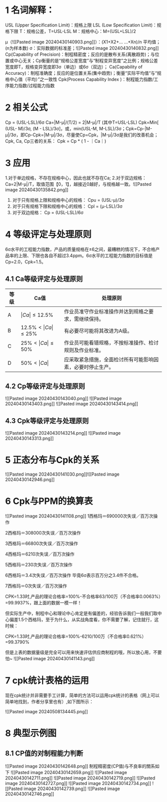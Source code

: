 # 1 名词解释：
USL (Upper Specification Limit)：规格上限
LSL (Low Specification Limit)：规格下限
T：规格公差，T=USL-LSL
M：规格中心：M=(USL+LSL)/2

μ（![[Pasted image 20240430140903.png]]）：(X1+X2+… …+Xn)/n 平均值；(n为样本数)
σ：实际数据的标准差；![[Pasted image 20240430140832.png]]
Cp(Capability of Precision)：制程精密度；反应的是散布关系(离散趋势)；与位置或中心无关；Cp衡量的是“规格公差宽度”与“制程变异宽度”之比例；规格公差宽度即T，规格变异宽度即3σ（单边）或6σ（双边）；
Ca(Capability of Accuracy)：制程准确度；反应的是位置关系(集中趋势)；衡量“实际平均值“与“规格中心值（平均）”之一致性
Cpk(Process Capability Index )：制程能力指数/工序能力指数/过程能力指数
# 2 相关公式
Cp = (USL-LSL)/6σ
Ca=|M-μ|/(T/2) = 2|M-μ|/T (其中T=USL-LSL)
Cpk=Min[ (USL- M)/3σ, (M - LSL)/3σ]，或，min(USL-M, M-LSL)/3σ；Cpk=Cp-|M-μ|/3σ，即Cp-Cpk=|M-μ|/3σ，尽量使Cp=Cpk，|M-μ|/3σ是我们的改善机会；Cpk, Ca, Cp三者的关系： Cpk = Cp * ( 1 - ｜Ca｜)

# 3 应用
1.对于单边规格，不存在规格中心，因此也就不存在Ca;
2.对于双边规格：Ca=2|M-μ|/T，取值范围【0，1】，越接近0越好，与规格越一致。![[Pasted image 20240430135842.png]]
1. 对于只有规格上限和规格中心的规格：
		Cpu = (USL-μ)/3σ
2. 对于只有规格下限和规格中心的规格：
		Cpl = (μ-LSL)/3σ
3. 对于双边规格：
		Cp = (USL-LSL)/6σ
# 4 等级评定与处理原则
6σ水平的工程能力指数，产品的质量规格在±6之间，最糟糕的情况下，不合格产品率的上限、下限也各自不超过3.4ppm。6σ水平的工程能力指数的目标值是Cp=2.0，Cpk=1.5。
## 4.1 Ca等级评定与处理原则
| 等级  | Ca值                  | 处理原则                          |
| --- | -------------------- | ----------------------------- |
| A   | $\|Ca\|≤12.5\%$      | 作业员准守作业标准操作并达到规格之要求，需继续保持。    |
| B   | $12.5\%<\|Ca\|≤25\%$ | 有必要尽可能将其改进为A级。                |
| C   | $25\%<\|Ca\|≤50\%$   | 作业员可能看错规格，不按标准操作、检讨规则及作业标准。   |
| D   | $50\%<\|Ca\|$        | 应采取紧急措施，全面检讨所有可能影响因素，必要时停止生产。 |

## 4.2 Cp等级评定与处理原则
![[Pasted image 20240430143040.png]]
![[Pasted image 20240430143403.png]]
![[Pasted image 20240430143414.png]]
## 4.3 Cpk等级评定与处理原则
![[Pasted image 20240430143214.png]]
![[Pasted image 20240430143313.png]]
# 5 正态分布与Cpk的关系
![[Pasted image 20240430141030.png]]![[Pasted image 20240430142946.png]]
# 6 Cpk与PPM的换算表
![[Pasted image 20240430141108.png]]
1西格玛＝690000次失误／百万次操作

2西格玛＝308000次失误／百万次操作

3西格玛＝66800次失误／百万次操作

4西格玛＝6210次失误／百万次操作

5西格玛＝230次失误／百万次操作

6西格玛＝3.4次失误／百万次操作
毕竟6σ表示百万分之3.4件不合格。

7西格玛＝0次失误／百万次操作

CPK=1.33时,产品的理论合格率=100%-不合格率63/100万（不合格率0.0063%）=99.9937%，跟上面的数据一模一样！

但实际生产中，制程中心和理论中心肯定是有偏差的，经验告诉我们一般我们取中心偏差1.5个西格玛，至于为什么，从实战角度看，你不需要了解，记住就行，这时候：

CPK=1.33时,产品的理论合格率=100%-6210/100万（不合格率0.621%）=99.3790%

但是上表的数据量级是完全可以用来快速评估供应商制程的哦，所以放心用，不要怕~
![[Pasted image 20240430141143.png]]
# 7 cpk统计表格的运用

现在cpk统计并非需要手工计算，简单的方法可以运用cpk统计的表格（网上可以简单地找到，作者分享里也有）,如下图所示：

![[Pasted image 20240508134445.png]]
# 8 典型示例图
## 8.1 CP值的对制程能力判断
![[Pasted image 20240430142648.png]]
制程精密度(CP值)与不良率的關系如下
![[Pasted image 20240430142659.png]]
![[Pasted image 20240430142711.png]]
![[Pasted image 20240430142719.png]]
![[Pasted image 20240430142727.png]]
![[Pasted image 20240430142734.png]]
![[Pasted image 20240430142739.png]]
![[Pasted image 20240430142746.png]]






